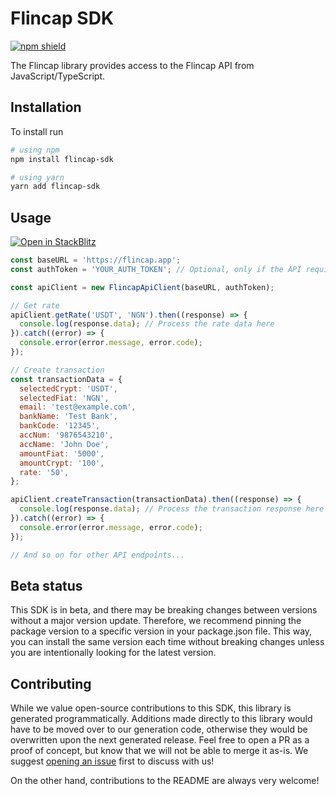 # Flincap SDK

[![npm shield](https://img.shields.io/npm/v/@ravenapp/raven)](https://www.npmjs.com/package/@ravenapp/raven)

The Flincap library provides access to the Flincap API from JavaScript/TypeScript.

## Installation
To install run

```sh
# using npm
npm install flincap-sdk

# using yarn
yarn add flincap-sdk
```

## Usage

[![Open in StackBlitz](https://developer.stackblitz.com/img/open_in_stackblitz.svg)](https://stackblitz.com/edit/raven-typescript-example-yrzyda?file=app.ts&view=editor)

```js
const baseURL = 'https://flincap.app';
const authToken = 'YOUR_AUTH_TOKEN'; // Optional, only if the API requires authentication

const apiClient = new FlincapApiClient(baseURL, authToken);

// Get rate
apiClient.getRate('USDT', 'NGN').then((response) => {
  console.log(response.data); // Process the rate data here
}).catch((error) => {
  console.error(error.message, error.code);
});

// Create transaction
const transactionData = {
  selectedCrypt: 'USDT',
  selectedFiat: 'NGN',
  email: 'test@example.com',
  bankName: 'Test Bank',
  bankCode: '12345',
  accNum: '9876543210',
  accName: 'John Doe',
  amountFiat: '5000',
  amountCrypt: '100',
  rate: '50',
};

apiClient.createTransaction(transactionData).then((response) => {
  console.log(response.data); // Process the transaction response here
}).catch((error) => {
  console.error(error.message, error.code);
});

// And so on for other API endpoints...
```

## Beta status

This SDK is in beta, and there may be breaking changes between versions without a major version update. Therefore, we recommend pinning the package version to a specific version in your package.json file. This way, you can install the same version each time without breaking changes unless you are intentionally looking for the latest version.

## Contributing

While we value open-source contributions to this SDK, this library is generated programmatically. Additions made directly to this library would have to be moved over to our generation code, otherwise they would be overwritten upon the next generated release. Feel free to open a PR as a proof of concept, but know that we will not be able to merge it as-is. We suggest [opening an issue](https://github.com/flincap/flincap-sdk) first to discuss with us!

On the other hand, contributions to the README are always very welcome!